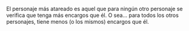 El personaje más atareado es aquel que para ningún otro personaje se verifica que tenga más encargos que él. O sea... para todos los otros personajes, tiene menos (o los mismos) encargos que él.